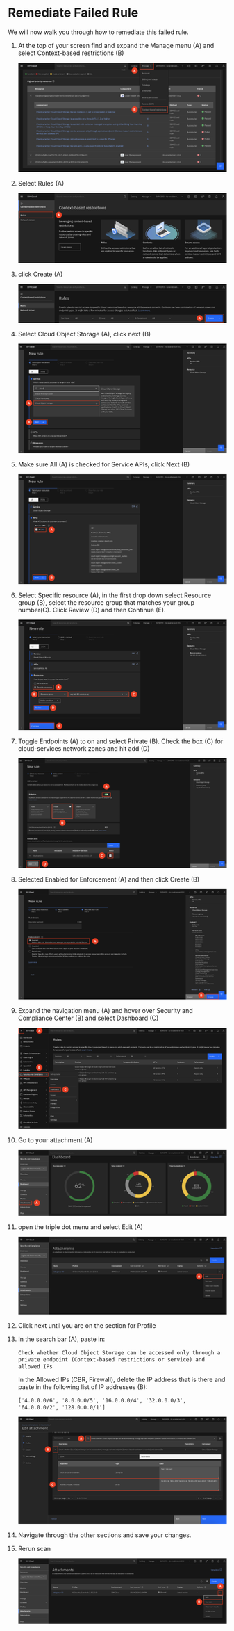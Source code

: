 # Remediate Failed Rule

We will now walk you through how to remediate this failed rule. 

1. At the top of your screen find and expand the Manage menu (A) and select Context-based restrictions (B)

     ![alt text](../images/2.3.1.png)   

2. Select Rules (A)

    ![alt text](../images/2.3.2.png)

3. click Create (A)

    ![alt text](../images/2.3.3.png)

4. Select Cloud Object Storage (A), click next (B)

    ![alt text](../images/2.3.4.png)

5. Make sure All (A) is checked for Service APIs, click Next (B)

    ![alt text](../images/2.3.5.png)

6. Select Specific resource (A), in the first drop down select Resource group (B), select the resource group that matches your group number(C). Click Review (D) and then Continue (E). 

    ![alt text](../images/2.3.6.png)

7. Toggle Endpoints (A) to on and select Private (B). Check the box (C) for cloud-services network zones and hit add (D)

    ![alt text](../images/2.3.7.png)

8. Selected Enabled for Enforcement (A) and then click Create (B)

    ![alt text](../images/2.3.8.png)

9. Expand the navigation menu (A) and hover over Security and Compliance Center (B) and select Dashboard (C)

    ![alt text](../images/2.3.9.png)

10. Go to your attachment (A)

    ![alt text](../images/2.3.10.png)

11. open the triple dot menu and select Edit (A)

    ![alt text](../images/2.3.11.png)

12. Click next until you are on the section for Profile

13. In the search bar (A), paste in:

        Check whether Cloud Object Storage can be accessed only through a private endpoint (Context-based restrictions or service) and allowed IPs

    In the Allowed IPs (CBR, Firewall), delete the IP address that is there and paste in the following list of IP addresses (B):<br> 

        ['4.0.0.0/6', '8.0.0.0/5', '16.0.0.0/4', '32.0.0.0/3', '64.0.0.0/2', '128.0.0.0/1']
    
    ![alt text](../images/2.3.13.png)

14. Navigate through the other sections and save your changes. 

15. Rerun scan

    ![alt text](../images/2.3.15.png)